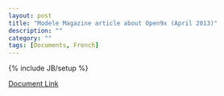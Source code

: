 ```yaml
---
layout: post
title: "Modele Magazine article about Open9x (April 2013)"
description: ""
category: ""
tags: [Documents, French]
---
```

{% include JB/setup %}

[Document Link](https://opentx.googlecode.com/files/MMAG739_Open9x.pdf)
